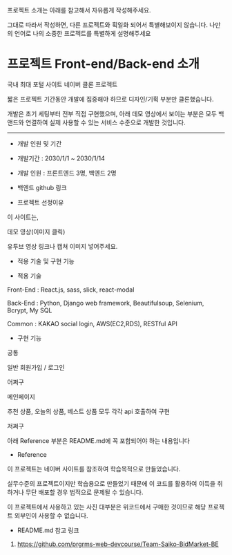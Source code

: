 프로젝트 소개는 아래를 참고해서 자유롭게 작성해주세요.

그대로 따라서 작성하면, 다른 프로젝트와 획일화 되어서 특별해보이지 않습니다. 나만의 언어로 나의 소중한 프로젝트를 특별하게 설명해주세요

  

# 프로젝트 Front-end/Back-end 소개

국내 최대 포털 사이트 네이버 클론 프로젝트

짧은 프로젝트 기간동안 개발에 집중해야 하므로 디자인/기획 부분만 클론했습니다.

개발은 초기 세팅부터 전부 직접 구현했으며, 아래 데모 영상에서 보이는 부분은 모두 백앤드와 연결하여 실제 사용할 수 있는 서비스 수준으로 개발한 것입니다.

---

- 개발 인원 및 기간

- 개발기간 : 2030/1/1 ~ 2030/1/14

- 개발 인원 : 프론트엔드 3명, 백엔드 2명

- 백엔드 github 링크

- 프로젝트 선정이유



이 사이트는,

데모 영상(이미지 클릭)

유투브 영상 링크나 캡쳐 이미지 넣어주세요.

  
  

- 적용 기술 및 구현 기능

- 적용 기술

Front-End : React.js, sass, slick, react-modal

Back-End : Python, Django web framework, Beautifulsoup, Selenium, Bcrypt, My SQL

Common : KAKAO social login, AWS(EC2,RDS), RESTful API

- 구현 기능

공통

일반 회원가입 / 로그인

어쩌구

메인페이지

추천 상품, 오늘의 상품, 베스트 상품 모두 각각 api 호출하여 구현

저쩌구

  

아래 Reference 부분은 README.md에 꼭 포함되어야 하는 내용입니다

  

- Reference

이 프로젝트는 네이버 사이트를 참조하여 학습목적으로 만들었습니다.

실무수준의 프로젝트이지만 학습용으로 만들었기 때문에 이 코드를 활용하여 이득을 취하거나 무단 배포할 경우 법적으로 문제될 수 있습니다.

이 프로젝트에서 사용하고 있는 사진 대부분은 위코드에서 구매한 것이므로 해당 프로젝트 외부인이 사용할 수 없습니다.

- README.md 참고 링크
1. https://github.com/prgrms-web-devcourse/Team-Saiko-BidMarket-BE